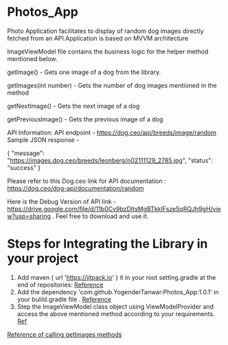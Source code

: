 # Photos_App

Photo Application facilitates to display of random dog images directly fetched from an API.Application is based on MVVM architecture 

ImageViewModel file contains the business logic for the helper method mentioned below.

getImage() - Gets one image of a dog from the library.

getImages(int number) - Gets the number of dog images mentioned in the method

getNextImage() - Gets the next image of a dog

getPreviousImage() - Gets the previous image of a dog

API Information:
API endpoint - https://dog.ceo/api/breeds/image/random
Sample JSON response -

{
    "message": "https://images.dog.ceo/breeds/leonberg/n02111129_2785.jpg",
    "status": "success"
}

Please refer to this Dog.ceo link for API documentation : https://dog.ceo/dog-api/documentation/random

Here is the Debug Version of API link - https://drive.google.com/file/d/11b0Cv9bzDItsMgBTkklFsze5qRQJh9gH/view?usp=sharing . Feel free to download and use it. 


# Steps for Integrating the Library in your project 
1. Add  maven { url 'https://jitpack.io' } it in your root setting.gradle at the end of repositories:  [Reference](https://github.com/YogenderTanwar/Photos_App/blob/master/settings.gradle#L13)
2. Add the dependency 'com.github.YogenderTanwar:Photos_App:1.0.1' in your bulild.gradle file . [Reference](https://github.com/YogenderTanwar/Photos_App/blob/master/app/build.gradle#L59)
3. Step the ImageViewModel class object using ViewModelProvider and access the above mentioned method according to your requirements. [Ref](https://github.com/YogenderTanwar/Photos_App/blob/master/app/src/main/java/com/example/photos/MainActivity.java#L52) 

[Reference of calling getImages methods](https://github.com/YogenderTanwar/Photos_App/blob/master/app/src/main/java/com/example/photos/MainActivity.java#L87)
